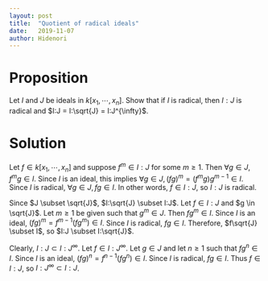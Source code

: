 ```yaml
---
layout: post
title:  "Quotient of radical ideals"
date:   2019-11-07
author: Hidenori
---
```


# Proposition
Let $I$ and $J$ be ideals in $k[x_1, \cdots, x_n]$.
Show that if $I$ is radical, then $I:J$ is radical and $I:J = I:\sqrt{J} = I:J^{\infty}$.

# Solution
Let $f \in k[x_1, \cdots, x_n]$ and suppose $f^m \in I:J$ for some $m \geq 1$.
Then $\forall g \in J, f^mg \in I$.
Since $I$ is an ideal, this implies $\forall g \in J, (fg)^m = (f^mg)g^{m - 1} \in I$.
Since $I$ is radical, $\forall g \in J, fg \in I$.
In other words, $f \in I:J$, so $I:J$ is radical.

Since $J \subset \sqrt{J}$, $I:\sqrt{J} \subset I:J$.
Let $f \in I:J$ and $g \in \sqrt{J}$.
Let $m \geq 1$ be given such that $g^m \in J$.
Then $fg^m \in I$.
Since $I$ is an ideal, $(fg)^m = f^{m - 1}(fg^m) \in I$.
Since $I$ is radical, $fg \in I$.
Therefore, $f\sqrt{J} \subset I$, so $I:J \subset I:\sqrt{J}$.

Clearly, $I:J \subset I:J^{\infty}$.
Let $f \in I:J^{\infty}$.
Let $g \in J$ and let $n \geq 1$ such that $fg^n \in I$.
Since $I$ is an ideal, $(fg)^n = f^{n - 1}(fg^n) \in I$.
Since $I$ is radical, $fg \in I$.
Thus $f \in I:J$, so $I:J^{\infty} \subset I:J$.
